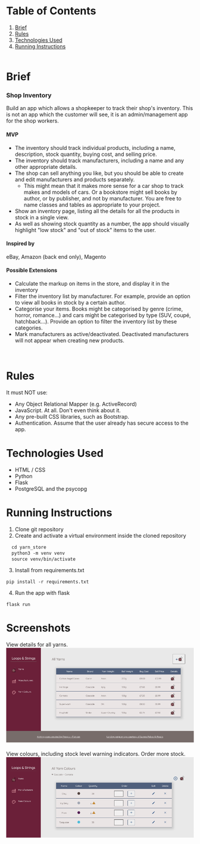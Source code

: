 # Table of Contents

1. [Brief](#brief)
2. [Rules](#rules)
3. [Technologies Used](#technologies-used)
4. [Running Instructions](#running-instructions)
   <br>
   <br>

# Brief

### Shop Inventory

Build an app which allows a shopkeeper to track their shop's inventory. This is not an app which the customer will see, it is an admin/management app for the shop workers.

#### MVP

- The inventory should track individual products, including a name, description, stock quantity, buying cost, and selling price.
- The inventory should track manufacturers, including a name and any other appropriate details.
- The shop can sell anything you like, but you should be able to create and edit manufacturers and products separately.
  - This might mean that it makes more sense for a car shop to track makes and models of cars. Or a bookstore might sell books by author, or by publisher, and not by manufacturer. You are free to name classes and tables as appropriate to your project.
- Show an inventory page, listing all the details for all the products in stock in a single view.
- As well as showing stock quantity as a number, the app should visually highlight "low stock" and "out of stock" items to the user.

#### Inspired by

eBay, Amazon (back end only), Magento

#### Possible Extensions

- Calculate the markup on items in the store, and display it in the inventory
- Filter the inventory list by manufacturer. For example, provide an option to view all books in stock by a certain author.
- Categorise your items. Books might be categorised by genre (crime, horror, romance...) and cars might be categorised by type (SUV, coupé, hatchback...). Provide an option to filter the inventory list by these categories.
- Mark manufacturers as active/deactivated. Deactivated manufacturers will not appear when creating new products.

&nbsp;

# Rules

It must NOT use:

- Any Object Relational Mapper (e.g. ActiveRecord)
- JavaScript. At all. Don't even think about it.
- Any pre-built CSS libraries, such as Bootstrap.
- Authentication. Assume that the user already has secure access to the app.

# Technologies Used

- HTML / CSS
- Python
- Flask
- PostgreSQL and the psycopg

# Running Instructions

1. Clone git repository
2. Create and activate a virtual environment inside the cloned repository

```
  cd yarn_store
  python3 -m venv venv
  source venv/bin/activate
```

3. Install from requirements.txt

```
pip install -r requirements.txt
```

4. Run the app with flask

```
flask run
```

# Screenshots

View details for all yarns.
![All Yarns View](screenshots/all_yarns.png?raw=true "All Yarns")

View colours, including stock level warning indicators. Order more stock.
![All Yarns View](screenshots/all_colours.png?raw=true "All Yarns")
